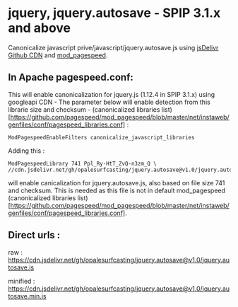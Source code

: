 # jquery, jquery.autosave - SPIP 3.1.x and above
Canonicalize javascript prive/javascript/jquery.autosave.js
using [jsDelivr Github CDN](https://www.jsdelivr.com/feature) and [mod_pagespeed](https://www.modpagespeed.com/doc/filter-canonicalize-js).

## In Apache pagespeed.conf:

This will enable canonicalization for jquery.js (1.12.4 in SPIP 3.1.x) using googleapi CDN - The parameter below will enable detection from this librarie size and checksum - (canonicalized libraries list)[https://github.com/pagespeed/mod_pagespeed/blob/master/net/instaweb/genfiles/conf/pagespeed_libraries.conf] :
 ```
 ModPagespeedEnableFilters canonicalize_javascript_libraries
 ```
 Adding this  :
 ```
 ModPagespeedLibrary 741 Ppl_Ry-HtT_ZvQ-n3zm_Q \
 //cdn.jsdelivr.net/gh/opalesurfcasting/jquery.autosave@v1.0/jquery.autosave.min.js
 ```
 will enable canicalization for jquery.autosave.js, also based on file size 741 and checksum. This is needed as this file is not in default mod_pagespeed (canonicalized libraries list)[https://github.com/pagespeed/mod_pagespeed/blob/master/net/instaweb/genfiles/conf/pagespeed_libraries.conf].
 
## Direct urls :
 
 raw : https://cdn.jsdelivr.net/gh/opalesurfcasting/jquery.autosave@v1.0/jquery.autosave.js
 
 minified : https://cdn.jsdelivr.net/gh/opalesurfcasting/jquery.autosave@v1.0/jquery.autosave.min.js
